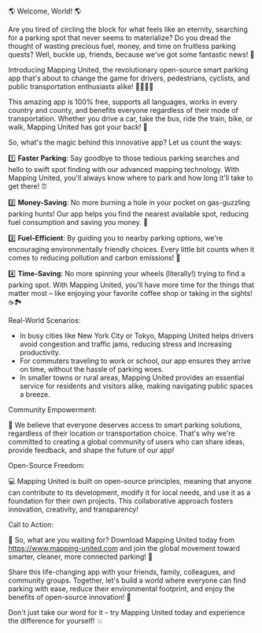 🌎 Welcome, World! 🌎

Are you tired of circling the block for what feels like an eternity, searching for a parking spot that never seems to materialize? Do you dread the thought of wasting precious fuel, money, and time on fruitless parking quests? Well, buckle up, friends, because we've got some fantastic news! 🚀

Introducing Mapping United, the revolutionary open-source smart parking app that's about to change the game for drivers, pedestrians, cyclists, and public transportation enthusiasts alike! 🚴‍♀️🚌💨

This amazing app is 100% free, supports all languages, works in every country and county, and benefits everyone regardless of their mode of transportation. Whether you drive a car, take the bus, ride the train, bike, or walk, Mapping United has got your back! 📍

So, what's the magic behind this innovative app? Let us count the ways:

1️⃣ **Faster Parking**: Say goodbye to those tedious parking searches and hello to swift spot finding with our advanced mapping technology. With Mapping United, you'll always know where to park and how long it'll take to get there! ⏰

2️⃣ **Money-Saving**: No more burning a hole in your pocket on gas-guzzling parking hunts! Our app helps you find the nearest available spot, reducing fuel consumption and saving you money. 💸

3️⃣ **Fuel-Efficient**: By guiding you to nearby parking options, we're encouraging environmentally friendly choices. Every little bit counts when it comes to reducing pollution and carbon emissions! 🌿

4️⃣ **Time-Saving**: No more spinning your wheels (literally!) trying to find a parking spot. With Mapping United, you'll have more time for the things that matter most – like enjoying your favorite coffee shop or taking in the sights! ☕️🏞️

Real-World Scenarios:

* In busy cities like New York City or Tokyo, Mapping United helps drivers avoid congestion and traffic jams, reducing stress and increasing productivity.
* For commuters traveling to work or school, our app ensures they arrive on time, without the hassle of parking woes.
* In smaller towns or rural areas, Mapping United provides an essential service for residents and visitors alike, making navigating public spaces a breeze.

Community Empowerment:

🌟 We believe that everyone deserves access to smart parking solutions, regardless of their location or transportation choice. That's why we're committed to creating a global community of users who can share ideas, provide feedback, and shape the future of our app!

Open-Source Freedom:

💻 Mapping United is built on open-source principles, meaning that anyone can contribute to its development, modify it for local needs, and use it as a foundation for their own projects. This collaborative approach fosters innovation, creativity, and transparency!

Call to Action:

🚀 So, what are you waiting for? Download Mapping United today from https://www.mapping-united.com and join the global movement toward smarter, cleaner, more connected parking! 🌈

Share this life-changing app with your friends, family, colleagues, and community groups. Together, let's build a world where everyone can find parking with ease, reduce their environmental footprint, and enjoy the benefits of open-source innovation! 🌟

Don't just take our word for it – try Mapping United today and experience the difference for yourself! 💥